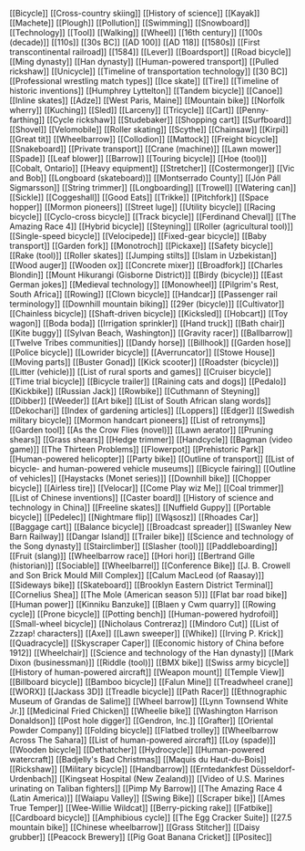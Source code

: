 [[Bicycle]]
[[Cross-country skiing]]
[[History of science]]
[[Kayak]]
[[Machete]]
[[Plough]]
[[Pollution]]
[[Swimming]]
[[Snowboard]]
[[Technology]]
[[Tool]]
[[Walking]]
[[Wheel]]
[[16th century]]
[[100s (decade)]]
[[110s]]
[[30s BC]]
[[AD 100]]
[[AD 118]]
[[1580s]]
[[First transcontinental railroad]]
[[1584]]
[[Lever]]
[[Boardsport]]
[[Road bicycle]]
[[Ming dynasty]]
[[Han dynasty]]
[[Human-powered transport]]
[[Pulled rickshaw]]
[[Unicycle]]
[[Timeline of transportation technology]]
[[30 BC]]
[[Professional wrestling match types]]
[[Ice skate]]
[[Tire]]
[[Timeline of historic inventions]]
[[Humphrey Lyttelton]]
[[Tandem bicycle]]
[[Canoe]]
[[Inline skates]]
[[Adze]]
[[West Paris, Maine]]
[[Mountain bike]]
[[Norfolk wherry]]
[[Kuching]]
[[Sled]]
[[Larceny]]
[[Tricycle]]
[[Cart]]
[[Penny-farthing]]
[[Cycle rickshaw]]
[[Studebaker]]
[[Shopping cart]]
[[Surfboard]]
[[Shovel]]
[[Velomobile]]
[[Roller skating]]
[[Scythe]]
[[Chainsaw]]
[[Kirpi]]
[[Great tit]]
[[Wheelbarrow]]
[[Collodion]]
[[Mattock]]
[[Freight bicycle]]
[[Snakeboard]]
[[Private transport]]
[[Crane (machine)]]
[[Lawn mower]]
[[Spade]]
[[Leaf blower]]
[[Barrow]]
[[Touring bicycle]]
[[Hoe (tool)]]
[[Cobalt, Ontario]]
[[Heavy equipment]]
[[Stretcher]]
[[Costermonger]]
[[Vic and Bob]]
[[Longboard (skateboard)]]
[[Montserrado County]]
[[Jón Páll Sigmarsson]]
[[String trimmer]]
[[Longboarding]]
[[Trowel]]
[[Watering can]]
[[Sickle]]
[[Coggeshall]]
[[Good Eats]]
[[Trikke]]
[[Pitchfork]]
[[Space hopper]]
[[Mormon pioneers]]
[[Street luge]]
[[Utility bicycle]]
[[Racing bicycle]]
[[Cyclo-cross bicycle]]
[[Track bicycle]]
[[Ferdinand Cheval]]
[[The Amazing Race 4]]
[[Hybrid bicycle]]
[[Steyning]]
[[Roller (agricultural tool)]]
[[Single-speed bicycle]]
[[Velocipede]]
[[Fixed-gear bicycle]]
[[Baby transport]]
[[Garden fork]]
[[Monotroch]]
[[Pickaxe]]
[[Safety bicycle]]
[[Rake (tool)]]
[[Roller skates]]
[[Jumping stilts]]
[[Islam in Uzbekistan]]
[[Wood auger]]
[[Wooden ox]]
[[Concrete mixer]]
[[Broadfork]]
[[Charles Blondin]]
[[Mount Hikurangi (Gisborne District)]]
[[Birdy (bicycle)]]
[[East German jokes]]
[[Medieval technology]]
[[Monowheel]]
[[Pilgrim's Rest, South Africa]]
[[Rowing]]
[[Clown bicycle]]
[[Handcar]]
[[Passenger rail terminology]]
[[Downhill mountain biking]]
[[29er (bicycle)]]
[[Cultivator]]
[[Chainless bicycle]]
[[Shaft-driven bicycle]]
[[Kicksled]]
[[Hobcart]]
[[Toy wagon]]
[[Boda boda]]
[[Irrigation sprinkler]]
[[Hand truck]]
[[Bath chair]]
[[Kite buggy]]
[[Sylvan Beach, Washington]]
[[Gravity racer]]
[[Ballbarrow]]
[[Twelve Tribes communities]]
[[Dandy horse]]
[[Billhook]]
[[Garden hose]]
[[Police bicycle]]
[[Lowrider bicycle]]
[[Averruncator]]
[[Stowe House]]
[[Moving parts]]
[[Buster Gonad]]
[[Kick scooter]]
[[Roadster (bicycle)]]
[[Litter (vehicle)]]
[[List of rural sports and games]]
[[Cruiser bicycle]]
[[Time trial bicycle]]
[[Bicycle trailer]]
[[Raining cats and dogs]]
[[Pedalo]]
[[Kickbike]]
[[Russian Jack]]
[[Rowbike]]
[[Cuthmann of Steyning]]
[[Dibber]]
[[Weeder]]
[[Art bike]]
[[List of South African slang words]]
[[Dekochari]]
[[Index of gardening articles]]
[[Loppers]]
[[Edger]]
[[Swedish military bicycle]]
[[Mormon handcart pioneers]]
[[List of retronyms]]
[[Garden tool]]
[[As the Crow Flies (novel)]]
[[Lawn aerator]]
[[Pruning shears]]
[[Grass shears]]
[[Hedge trimmer]]
[[Handcycle]]
[[Bagman (video game)]]
[[The Thirteen Problems]]
[[Flowerpot]]
[[Prehistoric Park]]
[[Human-powered helicopter]]
[[Party bike]]
[[Outline of transport]]
[[List of bicycle- and human-powered vehicle museums]]
[[Bicycle fairing]]
[[Outline of vehicles]]
[[Haystacks (Monet series)]]
[[Downhill bike]]
[[Chopper bicycle]]
[[Airless tire]]
[[Velocar]]
[[Come Play wiz Me]]
[[Coal trimmer]]
[[List of Chinese inventions]]
[[Caster board]]
[[History of science and technology in China]]
[[Freeline skates]]
[[Nuffield Guppy]]
[[Portable bicycle]]
[[Pedelec]]
[[Nightmare flip]]
[[Wąsosz]]
[[Rhoades Car]]
[[Baggage cart]]
[[Balance bicycle]]
[[Broadcast spreader]]
[[Swanley New Barn Railway]]
[[Dangar Island]]
[[Trailer bike]]
[[Science and technology of the Song dynasty]]
[[Stairclimber]]
[[Slasher (tool)]]
[[Paddleboarding]]
[[Fruit (slang)]]
[[Wheelbarrow race]]
[[Hori hori]]
[[Bertrand Gille (historian)]]
[[Sociable]]
[[Wheelbarrel]]
[[Conference Bike]]
[[J. B. Crowell and Son Brick Mould Mill Complex]]
[[Calum MacLeod (of Raasay)]]
[[Sideways bike]]
[[Skateboard]]
[[Brooklyn Eastern District Terminal]]
[[Cornelius Shea]]
[[The Mole (American season 5)]]
[[Flat bar road bike]]
[[Human power]]
[[Kinniku Banzuke]]
[[Blaen y Cwm quarry]]
[[Rowing cycle]]
[[Prone bicycle]]
[[Potting bench]]
[[Human-powered hydrofoil]]
[[Small-wheel bicycle]]
[[Nicholaus Contreraz]]
[[Mindoro Cut]]
[[List of Zzzap! characters]]
[[Axe]]
[[Lawn sweeper]]
[[Whike]]
[[Irving P. Krick]]
[[Quadracycle]]
[[Skyscraper Caper]]
[[Economic history of China before 1912]]
[[Wheelchair]]
[[Science and technology of the Han dynasty]]
[[Mark Dixon (businessman)]]
[[Riddle (tool)]]
[[BMX bike]]
[[Swiss army bicycle]]
[[History of human-powered aircraft]]
[[Weapon mount]]
[[Temple View]]
[[Billboard bicycle]]
[[Bamboo bicycle]]
[[Falun Mine]]
[[Treadwheel crane]]
[[WORX]]
[[Jackass 3D]]
[[Treadle bicycle]]
[[Path Racer]]
[[Ethnographic Museum of Grandas de Salime]]
[[Wheel barrow]]
[[Lynn Townsend White Jr.]]
[[Medicinal Fried Chicken]]
[[Wheelie bike]]
[[Washington Harrison Donaldson]]
[[Post hole digger]]
[[Gendron, Inc.]]
[[Grafter]]
[[Oriental Powder Company]]
[[Folding bicycle]]
[[Flatbed trolley]]
[[Wheelbarrow Across The Sahara]]
[[List of human-powered aircraft]]
[[Loy (spade)]]
[[Wooden bicycle]]
[[Dethatcher]]
[[Hydrocycle]]
[[Human-powered watercraft]]
[[Badjelly's Bad Christmas]]
[[Maquis du Haut-du-Bois]]
[[Rickshaw]]
[[Military bicycle]]
[[Handbarrow]]
[[Erntedankfest Düsseldorf-Urdenbach]]
[[Kingseat Hospital (New Zealand)]]
[[Video of U.S. Marines urinating on Taliban fighters]]
[[Pimp My Barrow]]
[[The Amazing Race 4 (Latin America)]]
[[Waiapu Valley]]
[[Swing Bike]]
[[Scraper bike]]
[[Ames True Temper]]
[[Wee-Willie Wildcat]]
[[Berry-picking rake]]
[[Fatbike]]
[[Cardboard bicycle]]
[[Amphibious cycle]]
[[The Egg Cracker Suite]]
[[27.5 mountain bike]]
[[Chinese wheelbarrow]]
[[Grass Stitcher]]
[[Daisy grubber]]
[[Peacock Brewery]]
[[Pig Goat Banana Cricket]]
[[Positec]]
